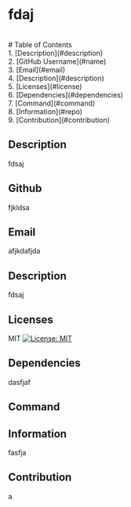 # fdaj


<br>
    # Table of Contents
    <br>
    1. [Description](#description)
    <br>
    2. [GitHub Username](#name)
    <br>
    3. [Email](#email)
    <br>
    4. [Description](#description)
    <br>
    5. [Licenses](#license)
    <br>
    6. [Dependencies](#dependencies)
    <br>
    7. [Command](#command)
    <br>
    8. [Information](#repo)
    <br>
    9. [Contribution](#contribution)
    <br>

## Description
fdsaj

## Github
fjkldsa

## Email
afjkdafjda

## Description
fdsaj

## Licenses
MIT
[![License: MIT](https://img.shields.io/badge/License-MIT-yellow.svg)](https://opensource.org/licenses/MIT)

## Dependencies
dasfjaf

## Command


## Information
fasfja

## Contribution
a
